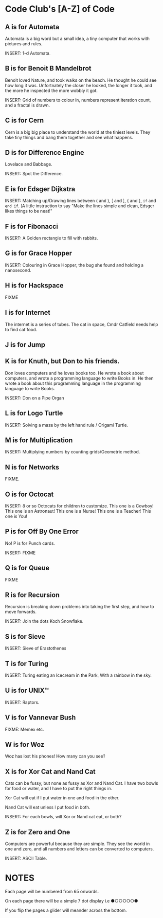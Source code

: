 Code Club's [A-Z] of Code
=========================


A is for Automata
-----------------

Automata is a big word but a small idea, a tiny computer that works with pictures and rules.

INSERT: 1-d Automata.

B is for Benoit B Mandelbrot
----------------------------

Benoit loved Nature, and took walks on the beach. He thought he could see how long it was. Unfortnately the closer he looked, the longer it took, and the more he inspected the more wobbly it got. 

INSERT: Grid of numbers to colour in, numbers represent iteration count, and a fractal is drawn.


C is for Cern
-------------

Cern is a big big place to understand the world at the tiniest levels. They take tiny things and bang them together and see what happens. 


D is for Difference Engine
--------------------------

Lovelace and Babbage.

INSERT: Spot the Difference.


E is for Edsger Dijkstra
------------------------

INSERT: Matching up/Drawing lines between ( and ), [ and ], { and }, `if` and `end if`. 
(A little instruction to say "Make the lines simple and clean, Edsger likes things to be neat!"

F is for Fibonacci
------------------

INSERT: A Golden rectangle to fill with rabbits.

G is for Grace Hopper
---------------------

INSERT: Colouring in Grace Hopper, the bug she found and holding a nanosecond.

H is for Hackspace
----------------

FIXME


I is for Internet
-----------------

The internet is a series of tubes. The cat in space, Cmdr Catfield needs help to find cat food.


J is for Jump
-------------

K is for Knuth, but Don to his friends.
---------------------------------------

Don loves computers and he loves books too. He wrote a book about computers, and wrote a programming language to write Books in. He then wrote a book about this programming language in the programming language to write Books.

INSERT: Don on a Pipe Organ

L is for Logo Turtle
--------------------

INSERT: Solving a maze by the left hand rule / Origami Turtle.


M is for Multiplication
-----------------------

INSERT: Multiplying numbers by counting grids/Geometric method.


N is for Networks
-----------------

FIXME.

O is for Octocat
----------------


INSERT: 8 or so Octocats for children to customize. This one is a Cowboy! This one is an Astronaut! This one is a Nurse! This one is a Teacher! This one is You!

P is for Off By One Error
-------------------------

No! P is for Punch cards.

INSERT: FIXME

Q is for Queue
--------------

FIXME

R is for Recursion
------------------

Recursion is breaking down problems into taking the first step, and how to move forwards. 

INSERT: Join the dots Koch Snowflake.

S is for Sieve
--------------

INSERT: Sieve of Erastothenes

T is for Turing
---------------

INSERT: Turing eating an Icecream in the Park, With a rainbow in the sky.

U is for UNIX™
--------------

INSERT: Raptors.

V is for Vannevar Bush
----------------------

FIXME: Memex etc.

W is for Woz
------------

Woz has lost his phones! How many can you see?

X is for Xor Cat and Nand Cat
-----------------------------

Cats can be fussy, but none as fussy as Xor and Nand Cat. I have two bowls for food or water, and I have to put the right things in.

Xor Cat will eat if I put water in one and food in the other.

Nand Cat will eat unless I put food in both.


INSERT: For each bowls, will Xor or Nand cat eat, or both?

Z is for Zero and One
---------------------

Computers are powerful because they are simple. They see the world in one and zero, and all numbers and letters can be converted to computers. 

INSERT: ASCII Table.



NOTES
=====

Each page will be numbered from 65 onwards.

On each page there will be a simple 7 dot display i.e ●○○○○○●

If you flip the pages a glider will meander across the bottom.
